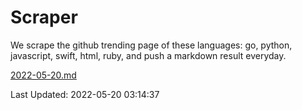 # Scraper

We scrape the github trending page of these languages: go, python, javascript, swift, html, ruby, and push a markdown result everyday.

[2022-05-20.md](https://github.com/henson/Scraper/blob/master/2022-05-20.md)

Last Updated: 2022-05-20 03:14:37